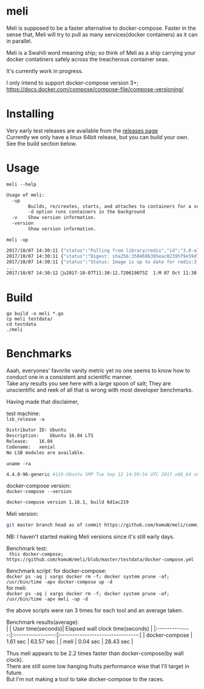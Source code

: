 # meli

Meli is supposed to be a faster alternative to docker-compose. Faster in the sense that, Meli will try to pull as many services(docker containers) 
as it can in parallel.

Meli is a Swahili word meaning ship; so think of Meli as a ship carrying your docker contatiners safely across the treacherous container seas.

It's currently work in progress.

I only intend to support docker-compose version 3+; https://docs.docker.com/compose/compose-file/compose-versioning/


# Installing          
Very early test releases are available from the [releases page](https://github.com/komuW/meli/releases)          
Currently we only have a linux 64bit release, but you can build your own. See the build section below.

# Usage  
`meli --help`         
```bash
Usage of meli:
  -up
    	Builds, re/creates, starts, and attaches to containers for a service.
        -d option runs containers in the background
  -v	Show version information.
  -version
    	Show version information.
```

`meli -up`          
```bash 
2017/10/07 14:30:11 {"status":"Pulling from library/redis","id":"3.0-alpine"}
2017/10/07 14:30:11 {"status":"Digest: sha256:350469b395eac82395f9e59d7b7b90f7d23fe0838965e56400739dec3afa60de"}
2017/10/07 14:30:11 {"status":"Status: Image is up to date for redis:3.0-alpine"}
...
2017/10/07 14:30:12 u2017-10-07T11:30:12.720619075Z  1:M 07 Oct 11:30:12.720 * The server is now ready to accept connections on port 6379
```

# Build                   
`go build -o meli *.go`           
`cp meli testdata/`                 
`cd testdata`               
`./meli`                


# Benchmarks
Aaah, everyones' favorite vanity metric yet no one seems to know how to conduct one in a consistent and scientific manner.          
Take any results you see here with a large spoon of salt; They are unscientific and reek of all that is wrong with most developer benchmarks.             

Having made that disclaimer,                 

test machine:             
`lsb_release -a`
```bash
Distributor ID:	Ubuntu
Description:	Ubuntu 16.04 LTS
Release:	16.04
Codename:	xenial
No LSB modules are available.
```
`uname -ra`
```bash
4.4.0-96-generic #119-Ubuntu SMP Tue Sep 12 14:59:54 UTC 2017 x86_64 x86_64 x86_64 GNU/
```

docker-compose version:         
`docker-compose --version`
```bash
docker-compose version 1.16.1, build 6d1ac219
```

Meli version:   
```bash
git master branch head as of commit https://github.com/komuW/meli/commit/c27cb879a62ef4a61f7aef261b6b3d437090e4cc
``` 
NB: I haven't started making Meli versions since it's still early days.           

Benchmark test:           
` this docker-compose; https://github.com/komuW/meli/blob/master/testdata/docker-compose.yml`

Benchmark script: 
for docker-compose:      
`docker ps -aq | xargs docker rm -f; docker system prune -af; /usr/bin/time -apv docker-compose up -d`        
for meli:                
`docker ps -aq | xargs docker rm -f; docker system prune -af; /usr/bin/time -apv meli -up -d`            

the above scripts were ran 3 times for each tool and an average taken. 

Benchmark results(average):   
|                | User time(seconds)| Elapsed wall clock time(seconds) |
|:--------------:|:-----------------:|:--------------------------------:|
| docker-compose | 1.61 sec          | 63.57 sec                        |
| meli           | 0.04 sec          |   28.43 sec                      |


Thus meli appears to be 2.2 times faster than docker-compose(by wall clock).       
There are still some low hanging fruits performance wise that I'll target in future.        
But I'm not making a tool to take docker-compose to the races.
